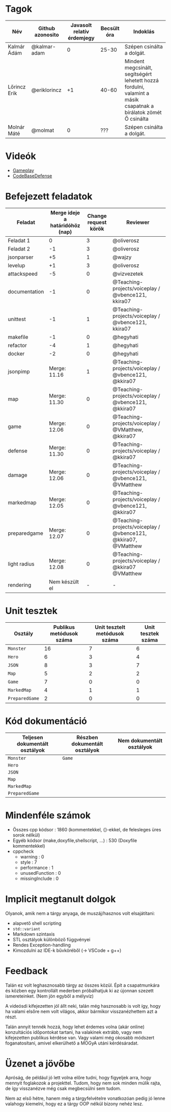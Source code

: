 # Tagok

| Név | Github azonosito  | Javasolt relatív érdemjegy | Becsült óra | Indoklás  | 
| --- | ---- | --- | ------------------ | --------- |
| Kalmár Ádám | @kalmar-adam | 0 | 25-30 | Szépen csinálta a dolgát. |
| Lőrincz Erik | @eriklorincz | +1 | 40-60 | Mindent megcsinált, segítségért lehetett hozzá fordulni, valamint a másik csapatnak a bírálatok zömét Ő csinálta |
| Molnár Máté | @molmat | 0 | ??? | Szépen csinálta a dolgát. |


# Videók

 - [Gameplay](/videos/gameplay.mp4)
 - [CodeBaseDefense](/videos/Teamlessname-Codebasedefense.mp4)

# Befejezett feladatok

| Feladat | Merge ideje a határidóhöz (nap) | Change request körök | Reviewer | 
| ------- | ------------------------------- | -------------------- | -------- |
| Feladat 1 | 0 | 3 | @oliverosz | 
| Feladat 2 | -1 | 3 | @oliverosz |
| jsonparser | +5 | 1 | @wajzy |
| levelup | +1 | 3 | @oliverosz |
| attackspeed | -5 | 0 | @vizvezetek |
| documentation | -1 | 0 | @Teaching-projects/voiceplay / @vbence121, kkira07 |
| unittest | -1 | 1 | @Teaching-projects/voiceplay / @vbence121, kkira07 |
| makefile | -1 | 0 | @hegyhati |
| refactor | -4 | 1 | @hegyhati |
| docker | -2 | 0 | @hegyhati |
| jsonpimp | Merge: 11.16 | 1 | @Teaching-projects/voiceplay / @vbence121, @kkira07 |
| map | Merge: 11.30 | 0 | @Teaching-projects/voiceplay / @vbence121, @kkira07 |
| game | Merge: 12.06 | 0 | @Teaching-projects/voiceplay / @VMatthew, @kkira07 |
| defense | Merge: 11.30 | 0 | @Teaching-projects/voiceplay / @kkira07 |
| damage | Merge: 12.06 | 0 | @Teaching-projects/voiceplay / @vbence121, @VMatthew  |
| markedmap | Merge: 12.05 | 0 | @Teaching-projects/voiceplay / @vbence121, @kkira07 |
| preparedgame | Merge: 12.07 | 0 | @Teaching-projects/voiceplay / @vbence121, @kkira07, @VMatthew |
| light radius | Merge: 12.08 | 0 | @Teaching-projects/voiceplay / @kkira07 @VMatthew |
| rendering | Nem készült el | - | - |

# Unit tesztek

| Osztály | Publikus metódusok száma | Unit tesztelt metódusok száma | Unit tesztek száma |
| --- | --- | --- | --- |
| `Monster` | 16 | 7 | 6 |
| `Hero` | 6 | 3 | 4 | 
| `JSON` | 8 | 3 | 7 |
| `Map` | 5 | 2 | 2 |
| `Game` | 7 | 0 | 0 |
| `MarkedMap` | 4 | 1 | 1 |
| `PreparedGame` | 2 | 0 | 0 |

# Kód dokumentáció

| Teljesen dokumentált osztályok | Részben dokumentált osztályok | Nem dokumentált osztályok |
| --- | --- | --- | 
| `Monster` | `Game`| 
| `Hero` |   
| `JSON` |
| `Map` |
| `MarkedMap` |
| `PreparedGame` |


# Mindenféle számok

 - Összes cpp kódsor : 1860 (kommentekkel, {}-ekkel, de felesleges üres sorok nélkül)
 - Egyéb kódsor (make,doxyfile,shellscript, ...) : 530 (Doxyfile kommentekkel)
 - cppcheck
   - warning : 0
   - style : 7
   - performance : 1
   - unusedFunction : 0
   - missingInclude : 0
 
# Implicit megtanult dolgok
Olyanok, amik nem a tárgy anyaga, de muszáj/hasznos volt elsajátítani:
 - alapvető shell scripting
 - `std::variant`
 - Markdown szintaxis
 - STL osztályok különböző függvényei
 - Rendes Exception-handling
 - Kimozdulni az IDE-k bűvköréből (-> VSCode + g++)

# Feedback
Talán ez volt leghasznosabb tárgy az összes közül. Épít a csapatmunkára és közben egy kontrollált mederben próbálhatjuk ki az újonnan szezett ismereteinket. (Nem jön egyből a mélyvíz)  

A videósdi kifejezetten jól állt neki, talán még hasznosabb is volt így, hogy ha valami elsőre nem volt világos, akkor bármikor visszanézhettem azt a részt.  

Talán annyit tennék hozzá, hogy lehet érdemes volna (akár online) konzultációs időpontokat tartani, ha valakinek extrább, vagy nem kifejezetten publikus kérdése van. Vagy valami még okosabb módszert foganatosítani, amivel elkerülhető a MOGyA utáni kérdésáradat.

# Üzenet a jövőbe

Apróság, de például jó lett volna előre tudni, hogy figyeljek arra, hogy mennyit foglakozok a projekttel. Tudom, hogy nem sok minden múlik rajta, de így visszanézve még csak megbecsülni sem tudom.

Nem az első hétre, hanem még a tárgyfelvételre vonatkozóan pedig jó lenne valahogy kiemelni, hogy ez a tárgy OOP nélkül bizony nehéz lesz.
